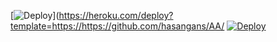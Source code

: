 [![Deploy](https://www.herokucdn.com/deploy/button.svg)](https://heroku.com/deploy?template=https://https://github.com/hasangans/AA/
[![Deploy](https://www.herokucdn.com/deploy/button.svg)](https://heroku.com/deploy?template=https://https://github.com/hasangans/AA
)
